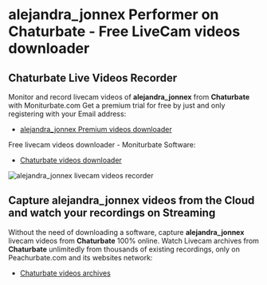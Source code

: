 # alejandra_jonnex Performer on Chaturbate - Free LiveCam videos downloader

## Chaturbate Live Videos Recorder

Monitor and record livecam videos of **alejandra_jonnex** from **Chaturbate** with Moniturbate.com
Get a premium trial for free by just and only registering with your Email address:
* [alejandra_jonnex Premium videos downloader](https://moniturbate.com/request-demo-licence-key.html)

Free livecam videos downloader - Moniturbate Software:
* [Chaturbate videos downloader](https://moniturbate.com/moniturbate-download-software.html)

![alejandra_jonnex livecam videos recorder](https://peachurnet.com/templates/moniturbate-software.png)


## Capture alejandra_jonnex videos from the Cloud and watch your recordings on Streaming

Without the need of downloading a software, capture **alejandra_jonnex** livecam videos from **Chaturbate** 100% online.
Watch Livecam archives from **Chaturbate** unlimitedly from thousands of existing recordings, only on Peachurbate.com and its websites network:
* [Chaturbate videos archives](https://peachurnet.com/)